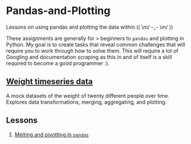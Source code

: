 # Pandas-and-Plotting
Lessons on using pandas and plotting the data within (( \m/ -_- \m/ ))

These assignments are generally for > beginners to `pandas` and plotting in Python. My goal is to create tasks that reveal common challenges that will require you to work through how to solve them. This will require a lot of Googling and documentation scraping as this in and of itself is a skill required to become a good programmer :).

## [Weight timeseries data](weight_timeseries/weight_timeseries_assignment.ipynb)
A mock datasets of the weight of twenty different people over time. Explores data transformations, merging, aggregating, and plotting.

## Lessons
1. [Melting and pivotting in `pandas`](lessons/melting_pivotting.ipynb)
